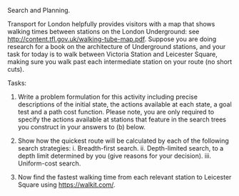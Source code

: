 Search and Planning.

Transport for London helpfully provides visitors with a map that shows walking times between stations on the London Underground: see http://content.tfl.gov.uk/walking-tube-map.pdf. Suppose you are doing research for a book on the architecture of Underground stations, and your task for today is to walk between Victoria Station and Leicester Square, making sure you walk past each intermediate station on your route (no short cuts).

Tasks:
1. Write a problem formulation for this activity including precise descriptions of the initial state, the actions available at each state, a goal test and a path cost function. Please note, you are only required to specify the actions available at stations that feature in the search trees you construct in your answers to (b) below.

2. Show how the quickest route will be calculated by each of the following search strategies:
i. Breadth-first search.
ii. Depth-limited search, to a depth limit determined by you (give reasons for your decision).
iii. Uniform-cost search.

3. Now find the fastest walking time from each relevant station to Leicester Square using https://walkit.com/.
